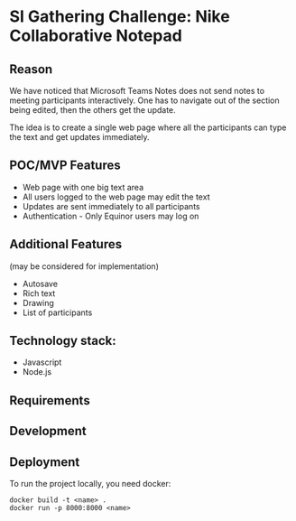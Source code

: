 # SI Gathering Challenge: Nike Collaborative Notepad

## Reason
We have noticed that Microsoft Teams Notes does not send notes to meeting participants interactively. One has to navigate out of the section being edited, then the others get the update.

The idea is to create a single web page where all the participants can type the text and get updates immediately.

## POC/MVP Features
- Web page with one big text area
- All users logged to the web page may edit the text
- Updates are sent immediately to all participants
- Authentication - Only Equinor users may log on

## Additional Features
(may be considered for implementation)
- Autosave
- Rich text
- Drawing
- List of participants

## Technology stack:
- Javascript
- Node.js

## Requirements

## Development

## Deployment


To run the project locally, you need docker:

```
docker build -t <name> .
docker run -p 8000:8000 <name>
```
